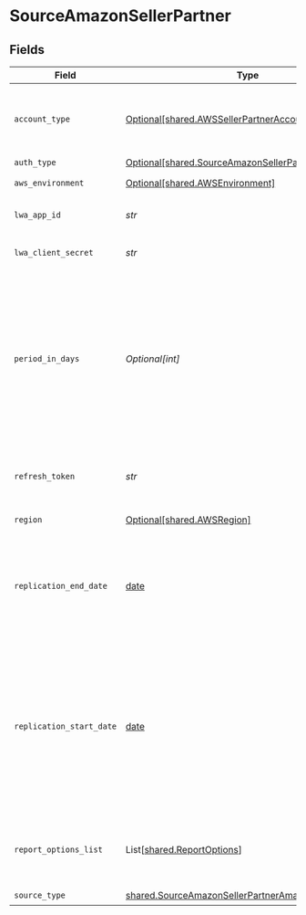 # SourceAmazonSellerPartner


## Fields

| Field                                                                                                                                                                                   | Type                                                                                                                                                                                    | Required                                                                                                                                                                                | Description                                                                                                                                                                             | Example                                                                                                                                                                                 |
| --------------------------------------------------------------------------------------------------------------------------------------------------------------------------------------- | --------------------------------------------------------------------------------------------------------------------------------------------------------------------------------------- | --------------------------------------------------------------------------------------------------------------------------------------------------------------------------------------- | --------------------------------------------------------------------------------------------------------------------------------------------------------------------------------------- | --------------------------------------------------------------------------------------------------------------------------------------------------------------------------------------- |
| `account_type`                                                                                                                                                                          | [Optional[shared.AWSSellerPartnerAccountType]](../../models/shared/awssellerpartneraccounttype.md)                                                                                      | :heavy_minus_sign:                                                                                                                                                                      | Type of the Account you're going to authorize the Airbyte application by                                                                                                                |                                                                                                                                                                                         |
| `auth_type`                                                                                                                                                                             | [Optional[shared.SourceAmazonSellerPartnerAuthType]](../../models/shared/sourceamazonsellerpartnerauthtype.md)                                                                          | :heavy_minus_sign:                                                                                                                                                                      | N/A                                                                                                                                                                                     |                                                                                                                                                                                         |
| `aws_environment`                                                                                                                                                                       | [Optional[shared.AWSEnvironment]](../../models/shared/awsenvironment.md)                                                                                                                | :heavy_minus_sign:                                                                                                                                                                      | Select the AWS Environment.                                                                                                                                                             |                                                                                                                                                                                         |
| `lwa_app_id`                                                                                                                                                                            | *str*                                                                                                                                                                                   | :heavy_check_mark:                                                                                                                                                                      | Your Login with Amazon Client ID.                                                                                                                                                       |                                                                                                                                                                                         |
| `lwa_client_secret`                                                                                                                                                                     | *str*                                                                                                                                                                                   | :heavy_check_mark:                                                                                                                                                                      | Your Login with Amazon Client Secret.                                                                                                                                                   |                                                                                                                                                                                         |
| `period_in_days`                                                                                                                                                                        | *Optional[int]*                                                                                                                                                                         | :heavy_minus_sign:                                                                                                                                                                      | For syncs spanning a large date range, this option is used to request data in a smaller fixed window to improve sync reliability. This time window can be configured granularly by day. |                                                                                                                                                                                         |
| `refresh_token`                                                                                                                                                                         | *str*                                                                                                                                                                                   | :heavy_check_mark:                                                                                                                                                                      | The Refresh Token obtained via OAuth flow authorization.                                                                                                                                |                                                                                                                                                                                         |
| `region`                                                                                                                                                                                | [Optional[shared.AWSRegion]](../../models/shared/awsregion.md)                                                                                                                          | :heavy_minus_sign:                                                                                                                                                                      | Select the AWS Region.                                                                                                                                                                  |                                                                                                                                                                                         |
| `replication_end_date`                                                                                                                                                                  | [date](https://docs.python.org/3/library/datetime.html#date-objects)                                                                                                                    | :heavy_minus_sign:                                                                                                                                                                      | UTC date and time in the format 2017-01-25T00:00:00Z. Any data after this date will not be replicated.                                                                                  | 2017-01-25T00:00:00Z                                                                                                                                                                    |
| `replication_start_date`                                                                                                                                                                | [date](https://docs.python.org/3/library/datetime.html#date-objects)                                                                                                                    | :heavy_minus_sign:                                                                                                                                                                      | UTC date and time in the format 2017-01-25T00:00:00Z. Any data before this date will not be replicated. If start date is not provided, the date 2 years ago from today will be used.    | 2017-01-25T00:00:00Z                                                                                                                                                                    |
| `report_options_list`                                                                                                                                                                   | List[[shared.ReportOptions](../../models/shared/reportoptions.md)]                                                                                                                      | :heavy_minus_sign:                                                                                                                                                                      | Additional information passed to reports. This varies by report type.                                                                                                                   |                                                                                                                                                                                         |
| `source_type`                                                                                                                                                                           | [shared.SourceAmazonSellerPartnerAmazonSellerPartner](../../models/shared/sourceamazonsellerpartneramazonsellerpartner.md)                                                              | :heavy_check_mark:                                                                                                                                                                      | N/A                                                                                                                                                                                     |                                                                                                                                                                                         |